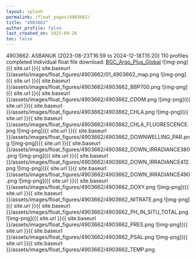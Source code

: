 ```yaml
---
layout: splash
permalink: /float_pages/4903662/
title: "4903662"
author_profile: false
last_created_on: 2025-09-26
toc: false
---
```

 
4903662: ASBANUK (2023-08-23T16:59 to 2024-12-18T15:20)
110 profiles completed
Individual float file download: [BGC_Argo_Plus_Global](https://ftp.soest.hawaii.edu/bgc_argo_plus/Individual_Floats/outliers_removed/4903662_Sprof_processed.nc)
![img-png]({{ site.url }}{{ site.baseurl }}/assets/images/float_figures/4903662/01_4903662_map.png
![img-png]({{ site.url }}{{ site.baseurl }}/assets/images/float_figures/4903662/4903662_BBP700.png
![img-png]({{ site.url }}{{ site.baseurl }}/assets/images/float_figures/4903662/4903662_CDOM.png
![img-png]({{ site.url }}{{ site.baseurl }}/assets/images/float_figures/4903662/4903662_CHLA.png
![img-png]({{ site.url }}{{ site.baseurl }}/assets/images/float_figures/4903662/4903662_CHLA_FLUORESCENCE.png
![img-png]({{ site.url }}{{ site.baseurl }}/assets/images/float_figures/4903662/4903662_DOWNWELLING_PAR.png
![img-png]({{ site.url }}{{ site.baseurl }}/assets/images/float_figures/4903662/4903662_DOWN_IRRADIANCE380.png
![img-png]({{ site.url }}{{ site.baseurl }}/assets/images/float_figures/4903662/4903662_DOWN_IRRADIANCE412.png
![img-png]({{ site.url }}{{ site.baseurl }}/assets/images/float_figures/4903662/4903662_DOWN_IRRADIANCE490.png
![img-png]({{ site.url }}{{ site.baseurl }}/assets/images/float_figures/4903662/4903662_DOXY.png
![img-png]({{ site.url }}{{ site.baseurl }}/assets/images/float_figures/4903662/4903662_NITRATE.png
![img-png]({{ site.url }}{{ site.baseurl }}/assets/images/float_figures/4903662/4903662_PH_IN_SITU_TOTAL.png
![img-png]({{ site.url }}{{ site.baseurl }}/assets/images/float_figures/4903662/4903662_PRES.png
![img-png]({{ site.url }}{{ site.baseurl }}/assets/images/float_figures/4903662/4903662_PSAL.png
![img-png]({{ site.url }}{{ site.baseurl }}/assets/images/float_figures/4903662/4903662_TEMP.png
